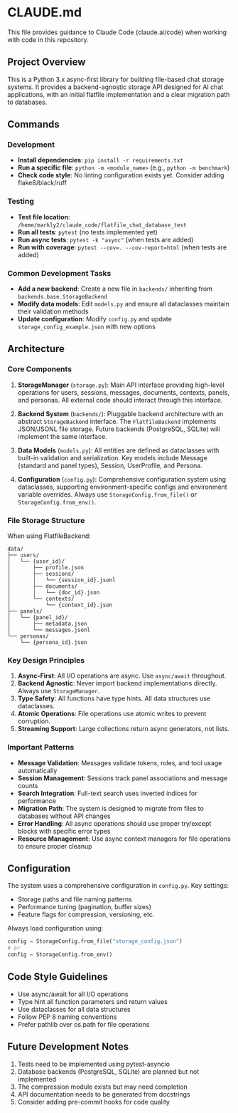# CLAUDE.md

This file provides guidance to Claude Code (claude.ai/code) when working with code in this repository.

## Project Overview

This is a Python 3.x async-first library for building file-based chat storage systems. It provides a backend-agnostic storage API designed for AI chat applications, with an initial flatfile implementation and a clear migration path to databases.

## Commands

### Development
- **Install dependencies**: `pip install -r requirements.txt`
- **Run a specific file**: `python -m <module_name>` (e.g., `python -m benchmark`)
- **Check code style**: No linting configuration exists yet. Consider adding flake8/black/ruff

### Testing
- **Test file location**: `/home/markly2/claude_code/flatfile_chat_database_test`
- **Run all tests**: `pytest` (no tests implemented yet)
- **Run async tests**: `pytest -k "async"` (when tests are added)
- **Run with coverage**: `pytest --cov=. --cov-report=html` (when tests are added)

### Common Development Tasks
- **Add a new backend**: Create a new file in `backends/` inheriting from `backends.base.StorageBackend`
- **Modify data models**: Edit `models.py` and ensure all dataclasses maintain their validation methods
- **Update configuration**: Modify `config.py` and update `storage_config_example.json` with new options

## Architecture

### Core Components

1. **StorageManager** (`storage.py`): Main API interface providing high-level operations for users, sessions, messages, documents, contexts, panels, and personas. All external code should interact through this interface.

2. **Backend System** (`backends/`): Pluggable backend architecture with an abstract `StorageBackend` interface. The `FlatfileBackend` implements JSON/JSONL file storage. Future backends (PostgreSQL, SQLite) will implement the same interface.

3. **Data Models** (`models.py`): All entities are defined as dataclasses with built-in validation and serialization. Key models include Message (standard and panel types), Session, UserProfile, and Persona.

4. **Configuration** (`config.py`): Comprehensive configuration system using dataclasses, supporting environment-specific configs and environment variable overrides. Always use `StorageConfig.from_file()` or `StorageConfig.from_env()`.

### File Storage Structure

When using FlatfileBackend:
```
data/
├── users/
│   └── {user_id}/
│       ├── profile.json
│       ├── sessions/
│       │   └── {session_id}.jsonl
│       ├── documents/
│       │   └── {doc_id}.json
│       └── contexts/
│           └── {context_id}.json
├── panels/
│   └── {panel_id}/
│       ├── metadata.json
│       └── messages.jsonl
└── personas/
    └── {persona_id}.json
```

### Key Design Principles

1. **Async-First**: All I/O operations are async. Use `async/await` throughout.
2. **Backend Agnostic**: Never import backend implementations directly. Always use `StorageManager`.
3. **Type Safety**: All functions have type hints. All data structures use dataclasses.
4. **Atomic Operations**: File operations use atomic writes to prevent corruption.
5. **Streaming Support**: Large collections return async generators, not lists.

### Important Patterns

- **Message Validation**: Messages validate tokens, roles, and tool usage automatically
- **Session Management**: Sessions track panel associations and message counts
- **Search Integration**: Full-text search uses inverted indices for performance
- **Migration Path**: The system is designed to migrate from files to databases without API changes
- **Error Handling**: All async operations should use proper try/except blocks with specific error types
- **Resource Management**: Use async context managers for file operations to ensure proper cleanup

## Configuration

The system uses a comprehensive configuration in `config.py`. Key settings:
- Storage paths and file naming patterns
- Performance tuning (pagination, buffer sizes)
- Feature flags for compression, versioning, etc.

Always load configuration using:
```python
config = StorageConfig.from_file("storage_config.json")
# or
config = StorageConfig.from_env()
```

## Code Style Guidelines

- Use async/await for all I/O operations
- Type hint all function parameters and return values
- Use dataclasses for all data structures
- Follow PEP 8 naming conventions
- Prefer pathlib over os.path for file operations

## Future Development Notes

1. Tests need to be implemented using pytest-asyncio
2. Database backends (PostgreSQL, SQLite) are planned but not implemented
3. The compression module exists but may need completion
4. API documentation needs to be generated from docstrings
5. Consider adding pre-commit hooks for code quality